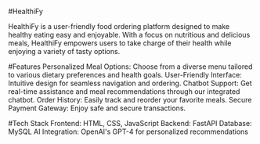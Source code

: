 #HealthiFy

HealthiFy is a user-friendly food ordering platform designed to make healthy eating easy and enjoyable. With a focus on nutritious and delicious meals, HealthiFy empowers users to take charge of their health while enjoying a variety of tasty options.

#Features
Personalized Meal Options: Choose from a diverse menu tailored to various dietary preferences and health goals.
User-Friendly Interface: Intuitive design for seamless navigation and ordering.
Chatbot Support: Get real-time assistance and meal recommendations through our integrated chatbot.
Order History: Easily track and reorder your favorite meals.
Secure Payment Gateway: Enjoy safe and secure transactions.

#Tech Stack
Frontend: HTML, CSS, JavaScript
Backend: FastAPI
Database: MySQL
AI Integration: OpenAI's GPT-4 for personalized recommendations
